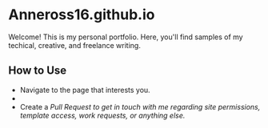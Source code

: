 # Anneross16.github.io
Welcome! This is my personal portfolio. Here, you'll find samples of my techical, creative, and freelance writing. 
## How to Use
<ul> 
	<li> Navigate to the page that interests you. <li>
	<li> Create a <i> Pull Request <i> to get in touch with me regarding site permissions, template access, work requests, or anything else. </li>
</ul>